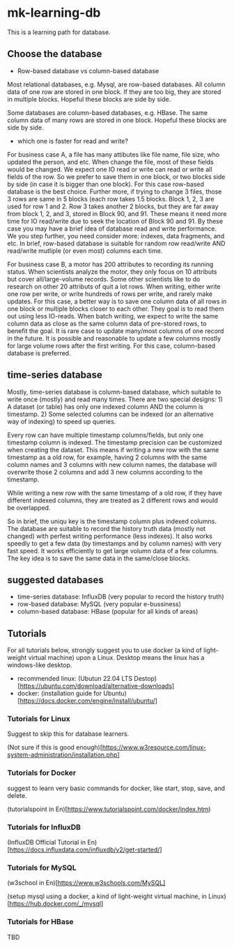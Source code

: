 # mk-learning-db

This is a learning path for database.


## Choose the database

- Row-based database vs column-based database

Most relational databases, e.g. Mysql, are row-based databases. All column data of one row are stored in one block. If they are too big, they are stored in multiple blocks. Hopeful these blocks are side by side. 

Some databases are column-based databases, e.g. HBase. The same column data of many rows are stored in one block. Hopeful these blocks are side by side.

- which one is faster for read and write?

For business case A, a file has many attibutes like file name, file size, who updated the person, and etc. When change the file, most of these fields would be changed. We expect one IO read or write can read or write all fields of the row. So we prefer to save them in one block, or two blocks side by side (in case it is bigger than one block). For this case row-based database is the best choice. Further more, if trying to change 3 files, those 3 rows are same in 5 blocks (each row takes 1.5 blocks. Block 1, 2, 3 are used for row 1 and 2. Row 3 takes another 2 blocks, but they are far away from block 1, 2, and 3, stored in Block 90, and 91. These means it need more time for IO read/write due to seek the location of Block 90 and 91. By these case you may have a brief idea of database read and write performance. We you step further, you need consider more: indexes, data fragments, and etc. In brief, row-based database is suitable for random row read/write AND read/write mutliple (or even most) columns each time.

For business case B, a motor has 200 attributes to recording its running status. When scientists analyze the motor, they only focus on 10 attributs but cover all/large-volume records. Some other scientists like to do research on other 20 attributs of quit a lot rows. When writing, either write one row per write, or write hundreds of rows per write, and rarely make updates. For this case, a better way is to save one column data of all rows in one block or multiple blocks closer to each other. They goal is to read them out using less IO-reads. When batch writing, we expect to write the same column data as close as the same column data of pre-stored rows, to benefit the goal. It is rare case to update many/most columns of one record in the future. It is possible and reasonable to update a few columns mostly for large volume rows after the first writing. For this case, column-based database is preferred. 

## time-series database

Mostly, time-series database is column-based database, which suitable to write once (mostly) and read many times. There are two special designs: 1) A dataset (or table) has only one indexed column AND the column is timestamp. 2) Some selected columns can be indexed (or an alternative way of indexing) to speed up queries.   

Every row can have multiple timestamp columns/fields, but only one timestamp column is indexed. The timestamp precision can be customized when creating the dataset. This means if writing a new row with the same timestamp as a old row, for example, having 2 columns with the same column names and 3 columns with new column names, the database will overwrite those 2 columns and add 3 new columns according to the timestamp.   

While writing a new row with the same timestamp of a old row, if they have different indexed columns, they are treated as 2 different rows and would be overlapped.

So in brief, the uniqu key is the timestamp column plus indexed columns. The database are suitable to record the history truth data (mostly not changed) with perfest writing performance (less indexes). It also works speedly to get a few data (by timestamps and by column names) with very fast speed. It works efficiently to get large volumn data of a few columns. The key idea is to save the same data in the same/close blocks. 

## suggested databases

- time-series database: InfluxDB (very popular to record the history truth)
- row-based database: MySQL (very popular e-bussiness)
- column-based database: HBase (popular for all kinds of areas)

## Tutorials

For all tutorials below, strongly suggest you to use docker (a kind of light-weight virtual machine) upon a Linux. Desktop means the linux has a windows-like desktop. 

- recommended linux: (Ubutun 22.04 LTS Destop)[https://ubuntu.com/download/alternative-downloads]
- docker: (installation guide for Ubuntu)[https://docs.docker.com/engine/install/ubuntu/]

### Tutorials for Linux

Suggest to skip this for database learners. 

(Not sure if this is good enough)[https://www.w3resource.com/linux-system-administration/installation.php]

### Tutorials for Docker

suggest to learn very basic commands for docker, like start, stop, save, and delete. 

(tutorialspoint in En)[https://www.tutorialspoint.com/docker/index.htm)

### Tutorials for InfluxDB

(InfluxDB Official Tutorial in En)[https://docs.influxdata.com/influxdb/v2/get-started/]

### Tutorials for MySQL

(w3school in En)[https://www.w3schools.com/MySQL]

(setup mysql using a docker, a kind of light-weight virtual machine, in Linux)[https://hub.docker.com/_/mysql]

### Tutorials for HBase

TBD

